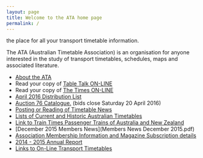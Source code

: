```yaml
---
layout: page
title: Welcome to the ATA home page
permalink: /
---
```

the place for all your transport timetable information.

The ATA (Australian Timetable Association) is an organisation for anyone interested in the study of transport timetables, schedules, maps and associated literature.

* [About the ATA](membship.html)
* Read your copy of [<span class="TableTalkLogo">Table Talk</span> ON-LINE](ttalk.html)
* Read your copy of [<span class="TimesLogo">The Times</span> ON-LINE](times.html)
* [April 2016 Distribution List](ATA%20DL%20Apr16.pdf)
* [Auction 76 Catalogue.](Auction%2076%20Catalogue%20Apr%2016.pdf) (bids close Saturday 20 April 2016)
* [Posting or Reading of Timetable News](news2.html)
* [Lists of Current and Historic Australian Timetables](current.html)
* [Link to Train Times Passenger Trains of Australia and New Zealand](http://www.traintimes.net.au)
* [December 2015 Members News](Members News December 2015.pdf)
* [Association Membership Information and Magazine Subscription details](membship.html#membership)
* [2014 - 2015 Annual Report](ATAAnnualReport2014-2015.pdf)
* [Links to On-Line Transport Timetables](ttlinks.html)
